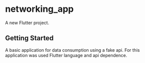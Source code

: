 # networking_app

A new Flutter project.

## Getting Started

A basic application for data consumption using a fake api.
For this application was used Flutter language and api dependence.
